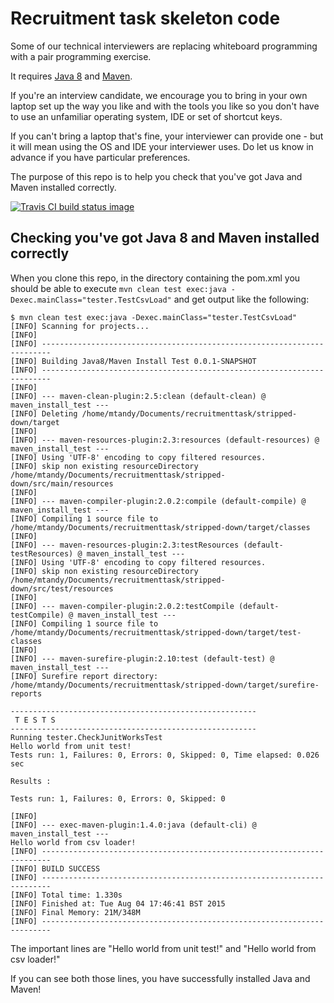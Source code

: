 # Recruitment task skeleton code

Some of our technical interviewers are replacing whiteboard programming with a pair programming exercise.

It requires [Java 8](https://en.wikipedia.org/wiki/Java_8) and [Maven](https://en.wikipedia.org/wiki/Apache_Maven).

If you're an interview candidate, we encourage you to bring in your own laptop
set up the way you like and with the tools you like
so you don't have to use an unfamiliar operating system, IDE or set of shortcut keys.

If you can't bring a laptop that's fine, your interviewer can provide one -
but it will mean using the OS and IDE your interviewer uses.
Do let us know in advance if you have particular preferences.

The purpose of this repo is to help you check that you've got Java and Maven installed correctly.

[![Travis CI build status image](https://api.travis-ci.org/ocadotechnology/recruitment-task-skeleton.svg)](https://travis-ci.org/ocadotechnology/recruitment-task-skeleton)

## Checking you've got Java 8 and Maven installed correctly

When you clone this repo, in the directory containing the pom.xml you should be able to execute
`mvn clean test exec:java -Dexec.mainClass="tester.TestCsvLoad"`
and get output like the following:


```
$ mvn clean test exec:java -Dexec.mainClass="tester.TestCsvLoad"
[INFO] Scanning for projects...
[INFO]                                                                         
[INFO] ------------------------------------------------------------------------
[INFO] Building Java8/Maven Install Test 0.0.1-SNAPSHOT
[INFO] ------------------------------------------------------------------------
[INFO] 
[INFO] --- maven-clean-plugin:2.5:clean (default-clean) @ maven_install_test ---
[INFO] Deleting /home/mtandy/Documents/recruitmenttask/stripped-down/target
[INFO] 
[INFO] --- maven-resources-plugin:2.3:resources (default-resources) @ maven_install_test ---
[INFO] Using 'UTF-8' encoding to copy filtered resources.
[INFO] skip non existing resourceDirectory /home/mtandy/Documents/recruitmenttask/stripped-down/src/main/resources
[INFO] 
[INFO] --- maven-compiler-plugin:2.0.2:compile (default-compile) @ maven_install_test ---
[INFO] Compiling 1 source file to /home/mtandy/Documents/recruitmenttask/stripped-down/target/classes
[INFO] 
[INFO] --- maven-resources-plugin:2.3:testResources (default-testResources) @ maven_install_test ---
[INFO] Using 'UTF-8' encoding to copy filtered resources.
[INFO] skip non existing resourceDirectory /home/mtandy/Documents/recruitmenttask/stripped-down/src/test/resources
[INFO] 
[INFO] --- maven-compiler-plugin:2.0.2:testCompile (default-testCompile) @ maven_install_test ---
[INFO] Compiling 1 source file to /home/mtandy/Documents/recruitmenttask/stripped-down/target/test-classes
[INFO] 
[INFO] --- maven-surefire-plugin:2.10:test (default-test) @ maven_install_test ---
[INFO] Surefire report directory: /home/mtandy/Documents/recruitmenttask/stripped-down/target/surefire-reports

-------------------------------------------------------
 T E S T S
-------------------------------------------------------
Running tester.CheckJunitWorksTest
Hello world from unit test!
Tests run: 1, Failures: 0, Errors: 0, Skipped: 0, Time elapsed: 0.026 sec

Results :

Tests run: 1, Failures: 0, Errors: 0, Skipped: 0

[INFO] 
[INFO] --- exec-maven-plugin:1.4.0:java (default-cli) @ maven_install_test ---
Hello world from csv loader!
[INFO] ------------------------------------------------------------------------
[INFO] BUILD SUCCESS
[INFO] ------------------------------------------------------------------------
[INFO] Total time: 1.330s
[INFO] Finished at: Tue Aug 04 17:46:41 BST 2015
[INFO] Final Memory: 21M/348M
[INFO] ------------------------------------------------------------------------
```

The important lines are "Hello world from unit test!" and "Hello world from csv loader!"

If you can see both those lines, you have successfully installed Java and Maven!
